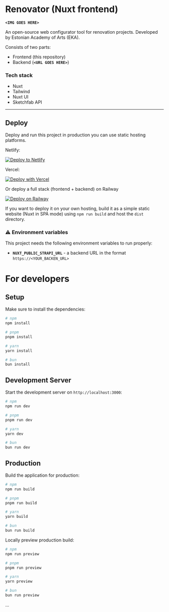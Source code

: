 # Renovator (Nuxt frontend)

**`<IMG GOES HERE>`**

An open-source web configurator tool for renovation projects.
Developed by Estonian Academy of Arts (EKA).

Consists of two parts:

- Frontend (this repository)
- Backend (**`<URL GOES HERE>`**)

### Tech stack

- Nuxt
- Tailwind
- Nuxt UI
- Sketchfab API

---

## Deploy

Deploy and run this project in production you can use static hosting platforms.

Netlify:

[![Deploy to Netlify](https://www.netlify.com/img/deploy/button.svg)](https://app.netlify.com/start/deploy?repository=https://github.com/netlify-templates/next-netlify-starter)

Vercel:

[![Deploy with Vercel](https://vercel.com/button)](https://vercel.com/new/clone?repository-url=https%3A%2F%2Fgithub.com%2Fvercel%2Fnext.js%2Ftree%2Fcanary%2Fexamples%2Fhello-world)

Or deploy a full stack (frontend + backend) on Railway

[![Deploy on Railway](https://railway.app/button.svg)](https://railway.app/new/template/ZweBXA)

If you want to deploy it on your own hosting, build it as a simple static website (Nuxt in SPA mode) using `npm run build` and host the `dist` directory.

### ⚠️ Environment variables

This project needs the following environment variables to run properly:

- **`NUXT_PUBLIC_STRAPI_URL`** - a backend URL in the format `https://<YOUR_BACKEN_URL>`

# For developers

## Setup

Make sure to install the dependencies:

```bash
# npm
npm install

# pnpm
pnpm install

# yarn
yarn install

# bun
bun install
```

## Development Server

Start the development server on `http://localhost:3000`:

```bash
# npm
npm run dev

# pnpm
pnpm run dev

# yarn
yarn dev

# bun
bun run dev
```

## Production

Build the application for production:

```bash
# npm
npm run build

# pnpm
pnpm run build

# yarn
yarn build

# bun
bun run build
```

Locally preview production build:

```bash
# npm
npm run preview

# pnpm
pnpm run preview

# yarn
yarn preview

# bun
bun run preview
```

...
